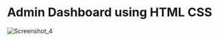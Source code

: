 # Admin Dashboard using HTML CSS

![Screenshot_4](https://github.com/Limon714/gsap/assets/72975868/7342b8b8-f613-43c5-9141-97d10e00b96a)
